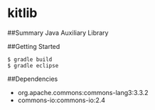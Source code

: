 # kitlib
##Summary
Java Auxiliary Library

##Getting Started

```
$ gradle build
$ gradle eclipse
```

##Dependencies

* org.apache.commons:commons-lang3:3.3.2
* commons-io:commons-io:2.4
